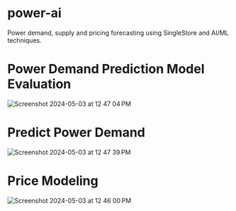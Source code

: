 # power-ai
Power demand, supply and pricing forecasting using SingleStore and AI/ML techniques.

# Power Demand Prediction Model Evaluation
![Screenshot 2024-05-03 at 12 47 04 PM](https://github.com/ayushpai/power-ai/assets/43297680/f4510f5f-88b5-4fb3-8b19-4e49766868f2)

# Predict Power Demand
![Screenshot 2024-05-03 at 12 47 39 PM](https://github.com/ayushpai/power-ai/assets/43297680/a0e58961-a81f-40e6-b3d5-f117dd21c89d)

# Price Modeling
![Screenshot 2024-05-03 at 12 46 00 PM](https://github.com/ayushpai/power-ai/assets/43297680/0a786f09-c54a-436c-aa6d-486df1726454)

 
